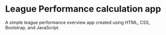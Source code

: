 # League Performance calculation app

A simple league performance overview app created using HTML, CSS, Bootstrap, and JavaScript.